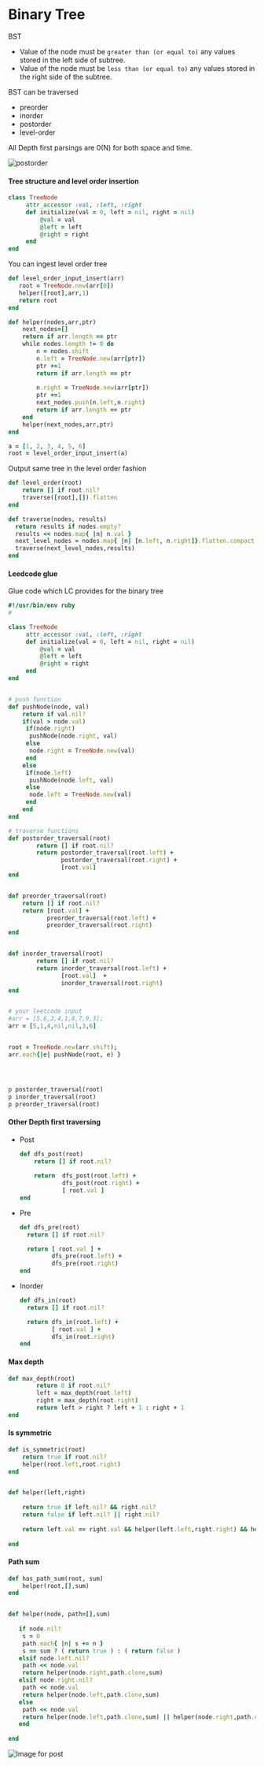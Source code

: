 # Binary Tree

BST

- Value of the node must be `greater than (or equal to)` any values stored in the left side of subtree.
- Value of the node must be `less than (or equal to)` any values stored in the right side of the subtree.

BST can be traversed

- preorder 
- inorder 
- postorder 
- level-order



All Depth first parsings are 0(N) for both space and time.





![postorder](images/145_transverse.png)



#### Tree structure and level order insertion

```ruby
class TreeNode
     attr_accessor :val, :left, :right
     def initialize(val = 0, left = nil, right = nil)
         @val = val
         @left = left
         @right = right
     end
end
```

You can ingest level order tree 

```ruby
def level_order_input_insert(arr)
   root = TreeNode.new(arr[0]) 
   helper([root],arr,1) 
   return root 
end

def helper(nodes,arr,ptr)
    next_nodes=[]
    return if arr.length == ptr    
    while nodes.length != 0 do
        n = nodes.shift
        n.left = TreeNode.new(arr[ptr])
        ptr +=1
        return if arr.length == ptr    
        
        n.right = TreeNode.new(arr[ptr])
        ptr +=1
        next_nodes.push(n.left,n.right)
        return if arr.length == ptr    
    end    
    helper(next_nodes,arr,ptr)
end

a = [1, 2, 3, 4, 5, 6]
root = level_order_input_insert(a)


```

Output  same tree in the level order fashion 

```ruby
def level_order(root)
    return [] if root.nil?
    traverse([root],[]).flatten  
end

def traverse(nodes, results)
  return results if nodes.empty?  
  results << nodes.map{ |n| n.val }
  next_level_nodes = nodes.map{ |n| [n.left, n.right]}.flatten.compact 
  traverse(next_level_nodes,results)  
end

```

#### Leedcode glue
Glue code which LC provides for the binary tree

```ruby
#!/usr/bin/env ruby
#

class TreeNode
     attr_accessor :val, :left, :right
     def initialize(val = 0, left = nil, right = nil)
         @val = val
         @left = left
         @right = right
     end
end


# push function
def pushNode(node, val)
    return if val.nil?
    if(val > node.val)
     if(node.right)
      pushNode(node.right, val)
     else
      node.right = TreeNode.new(val)
     end
    else
     if(node.left)
      pushNode(node.left, val)
     else
      node.left = TreeNode.new(val)
     end
    end
end

# traverse functions
def postorder_traversal(root)
        return [] if root.nil?
        return postorder_traversal(root.left) +
               postorder_traversal(root.right) +
               [root.val]
end


def preorder_traversal(root)
    return [] if root.nil?
    return [root.val] +
           preorder_traversal(root.left) +
           preorder_traversal(root.right)
end


def inorder_traversal(root)
        return [] if root.nil?
        return inorder_traversal(root.left) +
               [root.val]  +
               inorder_traversal(root.right)
end


# your leetcode input
#arr = [5,6,2,4,1,8,7,9,3];
arr = [5,1,4,nil,nil,3,6]


root = TreeNode.new(arr.shift);
arr.each{|e| pushNode(root, e) }




p postorder_traversal(root)
p inorder_traversal(root)
p preorder_traversal(root)
```





#### Other Depth first traversing

- Post

  ```ruby
  def dfs_post(root)
      return [] if root.nil?
      
      return  dfs_post(root.left) + 
              dfs_post(root.right) +
              [ root.val ]
  end
  ```

- Pre

  ```ruby
  def dfs_pre(root)
    return [] if root.nil?
  
    return [ root.val ] +
           dfs_pre(root.left) +
           dfs_pre(root.right)   
  end
  ```

- Inorder

  ```ruby
  def dfs_in(root)
    return [] if root.nil?
  
    return dfs_in(root.left) +
           [ root.val ] +
           dfs_in(root.right)   
  end
  ```

  











#### Max depth 

```ruby
def max_depth(root)
        return 0 if root.nil?
        left = max_depth(root.left)
        right = max_depth(root.right)
        return left > right ? left + 1 : right + 1
end
```



#### Is symmetric

```ruby
def is_symmetric(root)
    return true if root.nil?
    helper(root.left,root.right) 
end


def helper(left,right)
    
    return true if left.nil? && right.nil?
    return false if left.nil? || right.nil?
    
    return left.val == right.val && helper(left.left,right.right) && helper(right.left, left.right)
    
end
```



#### Path sum

```ruby
def has_path_sum(root, sum)
    helper(root,[],sum)
end


def helper(node, path=[],sum)
    
   if node.nil? 
    s = 0
    path.each{ |n| s += n }
    s == sum ? ( return true ) : ( return false )
   elsif node.left.nil?
    path << node.val 
    return helper(node.right,path.clone,sum)
   elsif node.right.nil?
    path << node.val 
    return helper(node.left,path.clone,sum)
   else
    path << node.val 
    return helper(node.left,path.clone,sum) || helper(node.right,path.clone,sum)
   end
    
end
```



















![Image for post](/Users/abhisawa/git/lc-practice/lc-practice/assets/binary_tree_o_notations.png)



